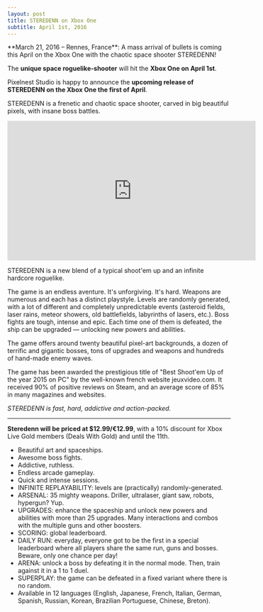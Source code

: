 ```yaml
---
layout: post
title: STEREDENN on Xbox One
subtitle: April 1st, 2016
---
```


<div data-block="info">
  **March 21, 2016 – Rennes, France**: A mass arrival of bullets is coming this April on the Xbox One with the chaotic space shooter STEREDENN!

  The **unique space roguelike-shooter** will hit the **Xbox One on April 1st**.
</div>

Pixelnest Studio is happy to announce the **upcoming release of STEREDENN on the Xbox One the first of April**.

STEREDENN is a frenetic and chaotic space shooter, carved in big beautiful pixels, with insane boss battles.

<iframe width="560" height="315" src="https://www.youtube.com/embed/qIXPGx6yrXs?rel=0" frameborder="0" allowfullscreen></iframe>

STEREDENN is a new blend of a typical shoot'em up and an infinite hardcore roguelike.

The game is an endless aventure. It's unforgiving. It's hard. Weapons are numerous and each has a distinct playstyle. Levels are randomly generated, with a lot of different and completely unpredictable events (asteroid fields, laser rains, meteor showers, old battlefields, labyrinths of lasers, etc.). Boss fights are tough, intense and epic. Each time one of them is defeated, the ship can be upgraded — unlocking new powers and abilities.

The game offers around twenty beautiful pixel-art backgrounds, a dozen of terrific and gigantic bosses, tons of upgrades and weapons and hundreds of hand-made enemy waves.

The game has been awarded the prestigious title of "Best Shoot'em Up of the year 2015 on PC" by the well-known french website jeuxvideo.com. It received 90% of positive reviews on Steam, and an average score of 85% in many magazines and websites.

_STEREDENN is fast, hard, addictive and action-packed._

---

**Steredenn will be priced at $12.99/€12.99**, with a 10% discount for Xbox Live Gold members (Deals With Gold) and until the 11th.

* Beautiful art and spaceships.
* Awesome boss fights.
* Addictive, ruthless.
* Endless arcade gameplay.
* Quick and intense sessions.
* INFINITE REPLAYABILITY: levels are (practically) randomly-generated.
* ARSENAL: 35 mighty weapons. Driller, ultralaser, giant saw, robots, hypergun? Yup.
* UPGRADES: enhance the spaceship and unlock new powers and abilities with more than 25 upgrades. Many interactions and combos with the multiple guns and other boosters.
* SCORING: global leaderboard.
* DAILY RUN: everyday, everyone got to be the first in a special leaderboard where all players share the same run, guns and bosses. Beware, only one chance per day!
* ARENA: unlock a boss by defeating it in the normal mode. Then, train against it in a 1 to 1 duel.
* SUPERPLAY: the game can be defeated in a fixed variant where there is no random.
* Available in 12 languages (English, Japanese, French, Italian, German, Spanish, Russian, Korean, Brazilian Portuguese, Chinese, Breton).
